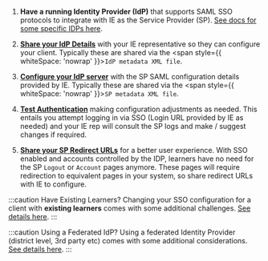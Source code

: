1. **Have a running Identity Provider (IdP)** that supports SAML SSO protocols to integrate with IE as the Service Provider (SP). [See docs for some specific IDPs here](../introduction#sso-support).

2. **[Share your IdP Details](#configuring-the-sp)** with your IE representative so they can configure your client. Typically these are shared via the <span style={{ whiteSpace: 'nowrap' }}>`IdP metadata XML file`</span>.

3. **[Configure your IdP server](#configuring-the-idp)** with the SP SAML configuration details provided by IE. Typically these are shared via the <span style={{ whiteSpace: 'nowrap' }}>`SP metadata XML file`</span>.

4. **[Test Authentication](#testing)** making configuration adjustments as needed. This entails you attempt logging in via SSO (Login URL provided by IE as needed) and your IE rep will consult the SP logs and make / suggest changes if required.

5. **[Share your SP Redirect URLs](#redirect-urls)** for a better user experience. With SSO enabled and accounts controlled by the IDP, learners have no need for the SP `Logout` or `Account` pages anymore. These pages will require redirection to equivalent pages in your system, so share redirect URLs with IE to configure.

:::caution Have Existing Learners?
Changing your SSO configuration for a client with **existing learners** comes with some additional challenges. [See details here](../existing-learners).
:::

:::caution Using a Federated IdP?
Using a federated Identity Provider (district level, 3rd party etc) comes with some additional considerations. [See details here](../federated-idp).
:::
